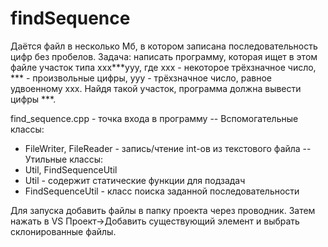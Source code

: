 # findSequence

Даётся файл в несколько Мб, в котором записана последовательность цифр без пробелов. 
Задача: написать программу, которая ищет в этом файле участок типа ххх***ууу, 
где ххх - некоторое трёхзначное число, *** - произвольные цифры, ууу - трёхзначное число, равное удвоенному ххх. 
Найдя такой участок, программа должна вывести цифры ***.

find_sequence.cpp - точка входа в программу
-- Вспомогательные классы:
* FileWriter, FileReader - запись/чтение int-ов из текстового файла 
-- Утильные классы:
* Util, FindSequenceUtil
* Util - содержит статические функции для подзадач
* FindSequenceUtil - класс поиска заданной последовательности

Для запуска добавить файлы в папку проекта через проводник. Затем нажать в VS Проект->Добавить существующий элемент и выбрать склонированные файлы.
